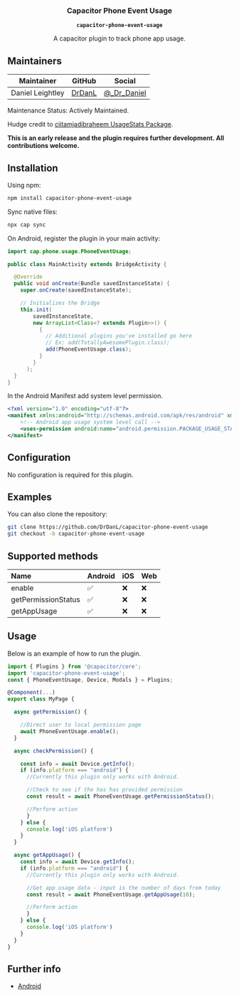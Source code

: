 
<h3 align="center">Capacitor Phone Event Usage</h3>
<p align="center"><strong><code>capacitor-phone-event-usage</code></strong></p>
<p align="center">A capacitor plugin to track phone app usage.</p>

## Maintainers

| Maintainer    | GitHub                                      | Social                                           |
| ------------- | ------------------------------------------- | ------------------------------------------------ |
| Daniel Leightley| [DrDanL](https://github.com/DrDanL) | [@_Dr_Daniel](https://twitter.com/_Dr_Daniel) |

Maintenance Status: Actively Maintained.

Hudge credit to [ciitamjadibraheem UsageStats Package](https://github.com/ciitamjadibraheem/UsageStats).

**This is an early release and the plugin requires further development. All contributions welcome.**

## Installation

Using npm:

```bash
npm install capacitor-phone-event-usage
```

Sync native files:

```bash
npx cap sync
```
On Android, register the plugin in your main activity:

```java
import cap.phone.usage.PhoneEventUsage;

public class MainActivity extends BridgeActivity {

  @Override
  public void onCreate(Bundle savedInstanceState) {
    super.onCreate(savedInstanceState);

    // Initializes the Bridge
    this.init(
        savedInstanceState,
        new ArrayList<Class<? extends Plugin>>() {
          {
            // Additional plugins you've installed go here
            // Ex: add(TotallyAwesomePlugin.class);
            add(PhoneEventUsage.class);
          }
        }
      );
  }
}
```
In the Android Manifest add system level permission.

```xml
<?xml version="1.0" encoding="utf-8"?>
<manifest xmlns:android="http://schemas.android.com/apk/res/android" xmlns:tools="http://schemas.android.com/tools" package="kcmhr.tsyp.ration">
    <!-- Android app usage system level call -->
    <uses-permission android:name="android.permission.PACKAGE_USAGE_STATS" tools:ignore="ProtectedPermissions"/>
</manifest>

```

## Configuration

No configuration is required for this plugin.

## Examples

You can also clone the repository:

```bash
git clone https://github.com/DrDanL/capacitor-phone-event-usage
git checkout -b capacitor-phone-event-usage
```

## Supported methods

| Name                      | Android | iOS | Web |
| :------------------------ | :------ | :-- | :-- |
| enable                 | ✅      | ❌  | ❌  |
| getPermissionStatus                    | ✅     | ❌  | ❌  |
| getAppUsage                   | ✅      | ❌  | ❌  |

## Usage

Below is an example of how to run the plugin.

```typescript
import { Plugins } from '@capacitor/core';
import 'capacitor-phone-event-usage';
const { PhoneEventUsage, Device, Modals } = Plugins;

@Component(...)
export class MyPage {

  async getPermission() {

    //Direct user to local permission page
    await PhoneEventUsage.enable();
  }

  async checkPermission() {

    const info = await Device.getInfo();
    if (info.platform === "android") {
      //Currently this plugin only works with Android.

      //Check to see if the has has provided permission
      const result = await PhoneEventUsage.getPermissionStatus();

      //Perform action
      }
    } else {
      console.log('iOS platform')
    }
  }

  async getAppUsage() {
    const info = await Device.getInfo();
    if (info.platform === "android") {
      //Currently this plugin only works with Android.

      //Get app usage data - input is the number of days from today
      const result = await PhoneEventUsage.getAppUsage(10);

      //Perform action
      }
    } else {
      console.log('iOS platform')
    }
  }
}

```

## Further info

- [Android](https://developer.android.com/reference/android/app/usage/UsageStats)

